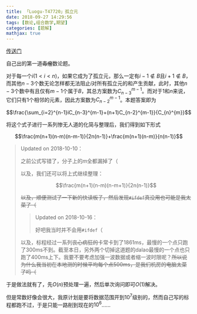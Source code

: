 ```yaml
---
title: 「Luogu-T47720」孤立元
date: 2018-09-27 14:29:56
tags: [数论,组合数学,期望]
categories: [题解]
mathjax: true
---
```

[传送门](https://www.luogu.org/problemnew/show/T47720)

<!-- more -->

自己出的第一道~~毒瘤~~数论题。

对于每一个$i(1<i<n)$，如果它成为了孤立元，那么一定有$i-1\notin B$且$i+1\notin B$，而其他$n-3$个数无论怎样都无法阻止$i$对所有孤立元的和产生贡献，此时，其他$n-3$个数中有且仅有$m-1$个属于$B$，其总方案数为$C_{n-3}^{m-1}$。而对于$1$和$n$来说，它们只有$1$个相邻的元素，因此方案数为$C_{n-2}^{m-1}$。本题答案即为

$$\frac{\sum_{i=2}^{n-1}iC_{n-3}^{m-1}+(n+1)C_{n-2}^{m-1}}{C_{n}^{m}}$$

将这个式子进行一系列惨无人道的化简与整理后，我们得到如下形式

$$\frac{m(n+1)(n-m)(n-m-1)}{2n(n-1)}+\frac{m(n+1)(n-m)}{n(n-1)}$$

> $\text{Updated on 2018-10-10}$：
> 
> 之前公式写错了，分子上的$m$全都漏掉了（
> 
> 以及，我们还可以将上式继续整理：
> 
> $$\frac{m(n+1)(n-m)(n-m+1)}{2n(n-1)}$$
> 
> ~~以及，顺便测试了一下新的快读板子，然后发现`#ifdef`真没用也可能是我太菜了（~~
> 
> > $\text{Updated on 2018-10-16}$：
> > 
> > 好吧我当时并不会用`#ifdef`（
> 
> 以及，标程经过一系列~~丧心病狂的~~卡常卡到了$1861\text{ms}$，最慢的一个点只跑了$300\text{ms}$不到。截至本日，另外两个切掉这道题的$\text{dalao}$最慢的一个点也只跑了$400\text{ms}$上下。我要不要考虑加强一波数据或者缩一波时限呢？~~所以说为什么我当初在本地测的时候平均每个点$500\text{ms}$，是我们机房的电脑太菜了吗（~~

于是做法就有了，先$O(n)$预处理一遍，然后单次询问即可$O(1)$解决。

但是常数好像会很大，我原计划是要将数据范围开到$10^{7}$级别的，然而自己写的标程都跑不过，于是只能一路削到现在的$10^{6}$……
